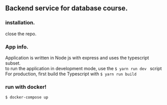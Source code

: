 ## Backend service for database course.  

### installation.
close the repo.  

### App info.
Application is written in Node js with express and uses the typescript subset.  
to run the application in development mode, use the ``$ yarn run dev `` script  
For production, first build the Typescript with ``$ yarn run build ``  

### run with docker!  
``$ docker-compose up``
